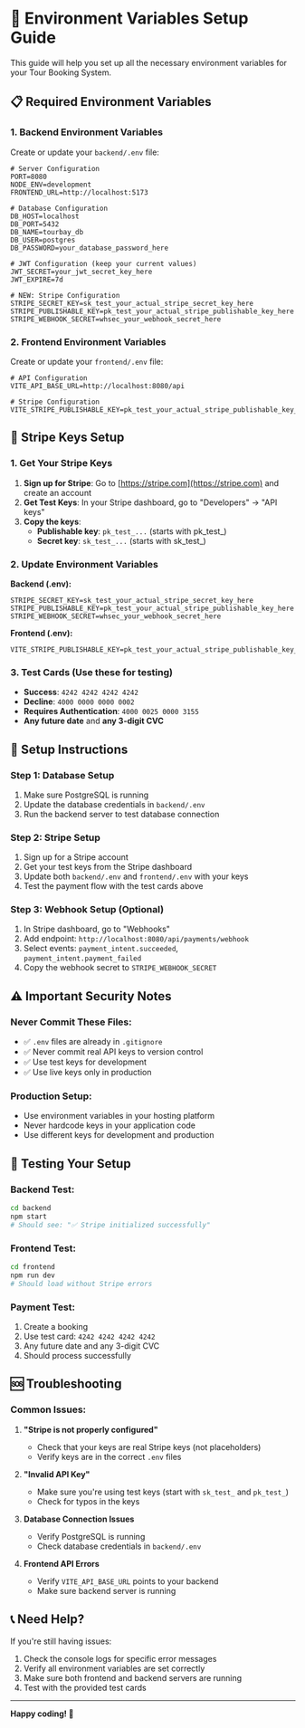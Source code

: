 # 🔧 Environment Variables Setup Guide

This guide will help you set up all the necessary environment variables for your Tour Booking System.

## 📋 Required Environment Variables

### **1. Backend Environment Variables**

Create or update your `backend/.env` file:

```env
# Server Configuration
PORT=8080
NODE_ENV=development
FRONTEND_URL=http://localhost:5173

# Database Configuration
DB_HOST=localhost
DB_PORT=5432
DB_NAME=tourbay_db
DB_USER=postgres
DB_PASSWORD=your_database_password_here

# JWT Configuration (keep your current values)
JWT_SECRET=your_jwt_secret_key_here
JWT_EXPIRE=7d

# NEW: Stripe Configuration
STRIPE_SECRET_KEY=sk_test_your_actual_stripe_secret_key_here
STRIPE_PUBLISHABLE_KEY=pk_test_your_actual_stripe_publishable_key_here
STRIPE_WEBHOOK_SECRET=whsec_your_webhook_secret_here
```

### **2. Frontend Environment Variables**

Create or update your `frontend/.env` file:

```env
# API Configuration
VITE_API_BASE_URL=http://localhost:8080/api

# Stripe Configuration
VITE_STRIPE_PUBLISHABLE_KEY=pk_test_your_actual_stripe_publishable_key_here
```

## 🔑 **Stripe Keys Setup**

### **1. Get Your Stripe Keys**

1. **Sign up for Stripe**: Go to [https://stripe.com](https://stripe.com) and create an account
2. **Get Test Keys**: In your Stripe dashboard, go to "Developers" → "API keys"
3. **Copy the keys**:
   - **Publishable key**: `pk_test_...` (starts with pk_test_)
   - **Secret key**: `sk_test_...` (starts with sk_test_)

### **2. Update Environment Variables**

**Backend (.env):**
```env
STRIPE_SECRET_KEY=sk_test_your_actual_stripe_secret_key_here
STRIPE_PUBLISHABLE_KEY=pk_test_your_actual_stripe_publishable_key_here
STRIPE_WEBHOOK_SECRET=whsec_your_webhook_secret_here
```

**Frontend (.env):**
```env
VITE_STRIPE_PUBLISHABLE_KEY=pk_test_your_actual_stripe_publishable_key_here
```

### **3. Test Cards (Use these for testing)**

- **Success**: `4242 4242 4242 4242`
- **Decline**: `4000 0000 0000 0002`
- **Requires Authentication**: `4000 0025 0000 3155`
- **Any future date** and **any 3-digit CVC**

## 🔧 **Setup Instructions**

### **Step 1: Database Setup**
1. Make sure PostgreSQL is running
2. Update the database credentials in `backend/.env`
3. Run the backend server to test database connection

### **Step 2: Stripe Setup**
1. Sign up for a Stripe account
2. Get your test keys from the Stripe dashboard
3. Update both `backend/.env` and `frontend/.env` with your keys
4. Test the payment flow with the test cards above

### **Step 3: Webhook Setup (Optional)**
1. In Stripe dashboard, go to "Webhooks"
2. Add endpoint: `http://localhost:8080/api/payments/webhook`
3. Select events: `payment_intent.succeeded`, `payment_intent.payment_failed`
4. Copy the webhook secret to `STRIPE_WEBHOOK_SECRET`

## ⚠️ **Important Security Notes**

### **Never Commit These Files:**
- ✅ `.env` files are already in `.gitignore`
- ✅ Never commit real API keys to version control
- ✅ Use test keys for development
- ✅ Use live keys only in production

### **Production Setup:**
- Use environment variables in your hosting platform
- Never hardcode keys in your application code
- Use different keys for development and production

## 🚀 **Testing Your Setup**

### **Backend Test:**
```bash
cd backend
npm start
# Should see: "✅ Stripe initialized successfully"
```

### **Frontend Test:**
```bash
cd frontend
npm run dev
# Should load without Stripe errors
```

### **Payment Test:**
1. Create a booking
2. Use test card: `4242 4242 4242 4242`
3. Any future date and any 3-digit CVC
4. Should process successfully

## 🆘 **Troubleshooting**

### **Common Issues:**

1. **"Stripe is not properly configured"**
   - Check that your keys are real Stripe keys (not placeholders)
   - Verify keys are in the correct `.env` files

2. **"Invalid API Key"**
   - Make sure you're using test keys (start with `sk_test_` and `pk_test_`)
   - Check for typos in the keys

3. **Database Connection Issues**
   - Verify PostgreSQL is running
   - Check database credentials in `backend/.env`

4. **Frontend API Errors**
   - Verify `VITE_API_BASE_URL` points to your backend
   - Make sure backend server is running

## 📞 **Need Help?**

If you're still having issues:
1. Check the console logs for specific error messages
2. Verify all environment variables are set correctly
3. Make sure both frontend and backend servers are running
4. Test with the provided test cards

---

**Happy coding! 🎉**
